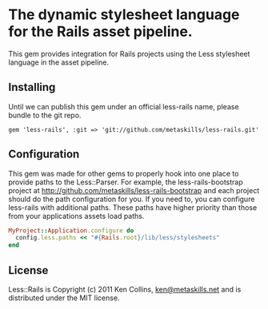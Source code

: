# The dynamic stylesheet language for the Rails asset pipeline.

This gem provides integration for Rails projects using the Less stylesheet language in the asset pipeline.


## Installing

Until we can publish this gem under an official less-rails name, please bundle to the git repo.

    gem 'less-rails', :git => 'git://github.com/metaskills/less-rails.git'


## Configuration

This gem was made for other gems to properly hook into one place to provide paths to the Less::Parser. For example, the less-rails-bootstrap project at http://github.com/metaskills/less-rails-bootstrap and each project should do the path configuration for you. If you need to, you can configure less-rails with additional paths. These paths have higher priority than those from your applications assets load paths.

```ruby
MyProject::Application.configure do
  config.less.paths << "#{Rails.root}/lib/less/stylesheets"
end
```

## License

Less::Rails is Copyright (c) 2011 Ken Collins, <ken@metaskills.net> and is distributed under the MIT license.

